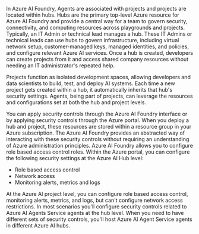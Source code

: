 In Azure AI Foundry, Agents are associated with projects and projects are located within hubs. Hubs are the primary top-level Azure resource for Azure AI Foundry and provide a central way for a team to govern security, connectivity, and computing resources across playgrounds and projects. Typically, an IT Admin or technical lead manages a hub. These IT Admins or technical leads can use hubs to govern infrastructure, including virtual network setup, customer-managed keys, managed identities, and policies, and configure relevant Azure AI services. Once a hub is created, developers can create projects from it and access shared company resources without needing an IT administrator's repeated help.

Projects function as isolated development spaces, allowing developers and data scientists to build, test, and deploy AI systems. Each time a new project gets created within a hub, it automatically inherits that hub's security settings. Agents, being part of projects, can leverage the resources and configurations set at both the hub and project levels.

You can apply security controls through the Azure AI Foundry interface or by applying security controls through the Azure portal. When you deploy a hub and project, these resources are stored within a resource group in your Azure subscription. The Azure AI Foundry provides an abstracted way of interacting with these security controls without requiring an understanding of Azure administration principles.  Azure AI Foundry allows you to configure role based access control roles. Within the Azure portal, you can configure the following security settings at the Azure AI Hub level:

- Role based access control
- Network access
- Monitoring alerts, metrics and logs

At the Azure AI project level, you can configure role based access control, monitoring alerts, metrics, and logs, but can't configure network access restrictions. In most scenarios you'll configure security controls related to Azure AI Agents Service agents at the hub level. When you need to have different sets of security controls, you'll host Azure AI Agent Service agents in different Azure AI hubs.
